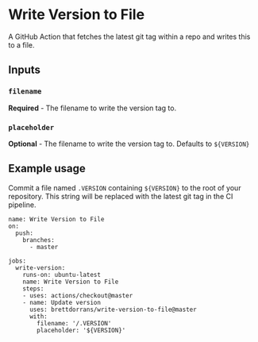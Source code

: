# Write Version to File

A GitHub Action that fetches the latest git tag within a repo and writes this to a file.

## Inputs

### `filename`

**Required** - The filename to write the version tag to.

### `placeholder`

**Optional** - The filename to write the version tag to. Defaults to `${VERSION}`

## Example usage

Commit a file named `.VERSION` containing `${VERSION}` to the root of your repository. This string will be replaced with the latest git tag in the CI pipeline.

```
name: Write Version to File
on:
  push:
    branches:
      - master

jobs:
  write-version:
    runs-on: ubuntu-latest
    name: Write Version to File
    steps:
    - uses: actions/checkout@master
    - name: Update version
      uses: brettdorrans/write-version-to-file@master
      with:
        filename: '/.VERSION'
        placeholder: '${VERSION}'
```
